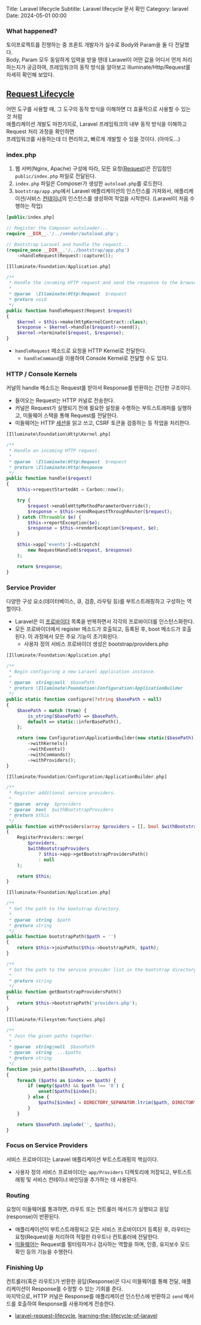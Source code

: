 Title: Laravel lifecycle
Subtitle: Laravel lifecycle 문서 확인
Category: laravel
Date: 2024-05-01 00:00

### What happened?

토이프로젝트를 진행하는 중 프론트 개발자가 실수로 Body와 Param을 둘 다 전달했다.  
Body, Param 모두 동일하게 입력을 받을 텐데 Laravel이 어떤 값을 어디서 먼저 처리하는지가 궁금하여, 프레임워크의 동작 방식을 알아보고 Illuminate/Http/Request를 자세히 확인해 보았다.

## [Request Lifecycle](https://laravel.com/docs/master/lifecycle)

어떤 도구를 사용할 때, 그 도구의 동작 방식을 이해하면 더 효율적으로 사용할 수 있는 것 처럼  
애플리케이션 개발도 마찬가지로, Laravel 프레임워크의 내부 동작 방식을 이해하고 Request 처리 과정을 확인하면     
프레임워크를 사용하는데 더 편리하고, 빠르게 개발할 수 있을 것이다. (아마도...)

### index.php

1. 웹 서버(Nginx, Apache) 구성에 따라, 모든 요청([Request](https://laravel.com/api/master/Illuminate/Http/Request.html))은 진입점인
   `public/index.php` 파일로 전달된다.
2. `index.php` 파일은 Composer가 생성한 `autoload.php`를 로드한다.
3. `bootstrap/app.php`에서 Laravel 애플리케이션의 인스턴스를 가져와서,
   애플리케이션/서비스 [컨테이너](https://laravel.com/docs/11.x/container)의 인스턴스를 생성하여 작업을 시작한다. (Laravel이 처음 수행하는 작업)

```php
[public/index.php]

// Register the Composer autoloader...
require __DIR__.'/../vendor/autoload.php';

// Bootstrap Laravel and handle the request...
(require_once __DIR__.'/../bootstrap/app.php')
    ->handleRequest(Request::capture()); 
```

```php
[Illuminate/Foundation/Application.php]

/**
 * Handle the incoming HTTP request and send the response to the browser.
 *
 * @param  \Illuminate\Http\Request  $request
 * @return void
 */
public function handleRequest(Request $request)
{
    $kernel = $this->make(HttpKernelContract::class);
    $response = $kernel->handle($request)->send();
    $kernel->terminate($request, $response);
}
```

- `handleRequest` 메소드로 요청을 HTTP Kernel로 전달한다.
    - `handleCommand`을 이용하여 Console Kernel로 전달할 수도 있다.

### HTTP / Console Kernels

커널의 handle 메소드는 Request를 받아서 Response를 반환하는 간단한 구조이다.

- 들어오는 Request는 HTTP 커널로 전송한다.
- 커널은 Request가 실행되기 전에 필요한 설정을 수행하는 부트스트래퍼를 실행하고, 미들웨어 스택을 통해 Request를 전달한다.
- 미들웨어는 HTTP [세션](https://laravel.com/docs/11.x/session)을 읽고 쓰고, CSRF 토큰을 검증하는 등 작업을 처리한다.

```php
[Illuminate\Foundation\Http\Kernel.php]

/**
 * Handle an incoming HTTP request.
 *
 * @param  \Illuminate\Http\Request  $request
 * @return \Illuminate\Http\Response
 */
public function handle($request)
{
    $this->requestStartedAt = Carbon::now();

    try {
        $request->enableHttpMethodParameterOverride();
        $response = $this->sendRequestThroughRouter($request);
    } catch (Throwable $e) {
        $this->reportException($e);
        $response = $this->renderException($request, $e);
    }

    $this->app['events']->dispatch(
        new RequestHandled($request, $response)
    );

    return $response;
}
```

### Service Provider

다양한 구성 요소(데이터베이스, 큐, 검증, 라우팅 등)를 부트스트래핑하고 구성하는 역할이다.

- Laravel은 이 [프로바이더](https://laravel.com/docs/11.x/providers) 목록을 반복하면서 각각의 프로바이더를 인스턴스화한다.
- 모든 프로바이더에서 register 메소드가 호출되고, 등록된 후, boot 메소드가 호출된다. 이 과정에서 모든 주요 기능이 초기화된다.
    - 사용자 정의 서비스 프로바이더 생성은 bootstrap/providers.php

```php
[Illuminate/Foundation/Application.php]

/**
 * Begin configuring a new Laravel application instance.
 *
 * @param  string|null  $basePath
 * @return \Illuminate\Foundation\Configuration\ApplicationBuilder
 */
public static function configure(?string $basePath = null)
{
    $basePath = match (true) {
        is_string($basePath) => $basePath,
        default => static::inferBasePath(),
    };

    return (new Configuration\ApplicationBuilder(new static($basePath)))
        ->withKernels()
        ->withEvents()
        ->withCommands()
        ->withProviders();
}
```

```php
[Illuminate/Foundation/Configuration/ApplicationBuilder.php]

/**
 * Register additional service providers.
 *
 * @param  array  $providers
 * @param  bool  $withBootstrapProviders
 * @return $this
 */
public function withProviders(array $providers = [], bool $withBootstrapProviders = true)
{
    RegisterProviders::merge(
        $providers,
        $withBootstrapProviders
            ? $this->app->getBootstrapProvidersPath()
            : null
    );

    return $this;
}
```

```php
[Illuminate/Foundation/Application.php]

/**
 * Get the path to the bootstrap directory.
 *
 * @param  string  $path
 * @return string
 */
public function bootstrapPath($path = '')
{
    return $this->joinPaths($this->bootstrapPath, $path);
}

/**
 * Get the path to the service provider list in the bootstrap directory.
 *
 * @return string
 */
public function getBootstrapProvidersPath()
{
    return $this->bootstrapPath('providers.php');
}
```

```php
[Illuminate/Filesystem/functions.php]

/**
 * Join the given paths together.
 *
 * @param  string|null  $basePath
 * @param  string  ...$paths
 * @return string
 */
function join_paths($basePath, ...$paths)
{
    foreach ($paths as $index => $path) {
        if (empty($path) && $path !== '0') {
            unset($paths[$index]);
        } else {
            $paths[$index] = DIRECTORY_SEPARATOR.ltrim($path, DIRECTORY_SEPARATOR);
        }
    }

    return $basePath.implode('', $paths);
}
```

### Focus on Service Providers

서비스 프로바이더는 Laravel 애플리케이션 부트스트래핑의 핵심이다.

- 사용자 정의 서비스 프로바이더는 `app/Providers` 디렉토리에 저장되고, 부트스트래핑 및 서비스 컨테이너 바인딩을 추가하는 데 사용된다.

### Routing

요청이 미들웨어를 통과하면, 라우트 또는 컨트롤러 메서드가 실행되고 응답(response)이 반환된다.

- 애플리케이션이 부트스트래핑되고 모든 서비스 프로바이더가 등록된 후, 라우터는 요청(Request)을 처리하여 적절한 라우트나 컨트롤러에 전달한다.
- [미들웨어](https://laravel.com/docs/11.x/middleware)는 Request를 필터링하거나 검사하는 역할을 하며, 인증, 유지보수 모드 확인 등의 기능을 수행한다.

### Finishing Up

컨트롤러(혹은 라우트)가 반환한 응답(Response)은 다시 미들웨어를 통해 전달, 애플리케이션이 Response를 수정할 수 있는 기회를 준다.  
마지막으로, HTTP 커널은 Response를 애플리케이션 인스턴스에 반환하고 `send` 메서드를 호출하여 Response를 사용자에게 전송한다.

- [laravel-request-lifecycle](https://medium.com/@ankitatejani84/laravel-request-lifecycle-7c2145aa1257), [learning-the-lifecycle-of-laravel](https://medium.com/@nisma.hossain.41982/learning-the-lifecycle-of-laravel-4e674e176d34)
